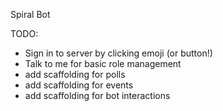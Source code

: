 Spiral Bot

TODO:
- Sign in to server by clicking emoji (or button!)
- Talk to me for basic role management
- add scaffolding for polls
- add scaffolding for events
- add scaffolding for bot interactions